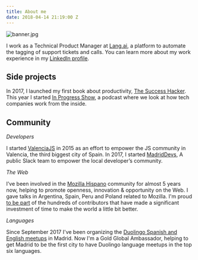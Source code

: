 ```yaml
---
title: About me
date: 2018-04-14 21:19:00 Z
---
```


![banner.jpg](/uploads/banner.jpg)

I work as a Technical Product Manager at [Lang.ai](https://lang.ai), a platform to automate the tagging of support tickets and calls. You can learn more about my work experience in my [LinkedIn profile](https://www.linkedin.com/in/fjaguero/).

## Side projects

In 2017, I launched my first book about productivity, [The Success Hacker](https://thesuccesshacker.es/). This year I started [In Progress Show](http://inprogressshow.com), a podcast where we look at how tech companies work from the inside.

## Community

_Developers_

I started [ValenciaJS](https://medium.com/the-web-is-the-platform/introducing-valenciajs-1a73d39a9c94) in 2015 as an effort to empower the JS community in Valencia, the third biggest city of Spain. In 2017, I started [MadridDevs](https://medium.com/@fjaguero/introducing-madrid-devs-2712c6c38e3c), A public Slack team to empower the local developer’s community.

_The Web_

I’ve been involved in the [Mozilla Hispano](https://www.mozilla-hispano.org/documentacion/Usuario:Fjaguero) community for almost 5 years now, helping to promote openness, innovation & opportunity on the Web. I gave talks in Argentina, Spain, Peru and Poland related to Mozilla. I'm proud [to be part](https://www.mozilla.org/credits/) of the hundreds of contributors that have made a significant investment of time to make the world a little bit better.

_Languages_

Since September 2017 I've been organizing the [Duolingo Spanish and English meetups](http://events.duolingo.com/madrid/) in Madrid. Now I'm a Gold Global Ambassador, helping to get Madrid to be the first city to have Duolingo language meetups in the top six languages.
